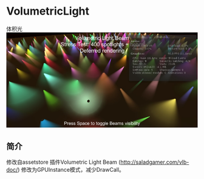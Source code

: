 ﻿# VolumetricLight 
体积光
![title](Doc/img/1.jpg)
## 简介 
修改自assetstore 插件Volumetric Light Beam
(http://saladgamer.com/vlb-doc/)
修改为GPUInstance模式，减少DrawCall。